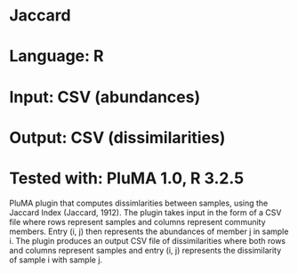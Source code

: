 # Jaccard
# Language: R
# Input: CSV (abundances)
# Output: CSV (dissimilarities)
# Tested with: PluMA 1.0, R 3.2.5

PluMA plugin that computes dissimlarities between samples, using the Jaccard Index (Jaccard, 1912).
The plugin takes input in the form of a CSV file where rows represent samples and columns represent community members.
Entry (i, j) then represents the abundances of member j in sample i.
The plugin produces an output CSV file of dissimilarities where both rows and columns represent samples
and entry (i, j) represents the dissimilarity of sample i with sample j.

